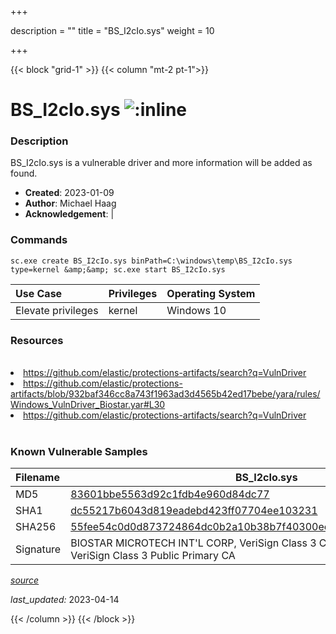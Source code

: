 +++

description = ""
title = "BS_I2cIo.sys"
weight = 10

+++


{{< block "grid-1" >}}
{{< column "mt-2 pt-1">}}


# BS_I2cIo.sys ![:inline](/images/twitter_verified.png) 


### Description

BS_I2cIo.sys is a vulnerable driver and more information will be added as found.

- **Created**: 2023-01-09
- **Author**: Michael Haag
- **Acknowledgement**:  | [](https://twitter.com/)

### Commands

```
sc.exe create BS_I2cIo.sys binPath=C:\windows\temp\BS_I2cIo.sys type=kernel &amp;&amp; sc.exe start BS_I2cIo.sys
```

| Use Case | Privileges | Operating System | 
|:---- | ---- | ---- |
| Elevate privileges | kernel | Windows 10 |

### Resources
<br>
<li><a href=" https://github.com/elastic/protections-artifacts/search?q=VulnDriver"> https://github.com/elastic/protections-artifacts/search?q=VulnDriver</a></li>
<li><a href="https://github.com/elastic/protections-artifacts/blob/932baf346cc8a743f1963ad3d4565b42ed17bebe/yara/rules/Windows_VulnDriver_Biostar.yar#L30">https://github.com/elastic/protections-artifacts/blob/932baf346cc8a743f1963ad3d4565b42ed17bebe/yara/rules/Windows_VulnDriver_Biostar.yar#L30</a></li>
<li><a href="https://github.com/elastic/protections-artifacts/search?q=VulnDriver">https://github.com/elastic/protections-artifacts/search?q=VulnDriver</a></li>
<br>

### Known Vulnerable Samples

| Filename | BS_I2cIo.sys |
|:---- | ---- | 
| MD5 | <a href="https://www.virustotal.com/gui/file/83601bbe5563d92c1fdb4e960d84dc77">83601bbe5563d92c1fdb4e960d84dc77</a> |
| SHA1 | <a href="https://www.virustotal.com/gui/file/dc55217b6043d819eadebd423ff07704ee103231">dc55217b6043d819eadebd423ff07704ee103231</a> |
| SHA256 | <a href="https://www.virustotal.com/gui/file/55fee54c0d0d873724864dc0b2a10b38b7f40300ee9cae4d9baaf8a202c4049a">55fee54c0d0d873724864dc0b2a10b38b7f40300ee9cae4d9baaf8a202c4049a</a> |
| Signature | BIOSTAR MICROTECH INT&#39;L CORP, VeriSign Class 3 Code Signing 2004 CA, VeriSign Class 3 Public Primary CA   |


[*source*](https://github.com/magicsword-io/LOLDrivers/tree/main/yaml/bs_i2cio.yaml)

*last_updated:* 2023-04-14








{{< /column >}}
{{< /block >}}
